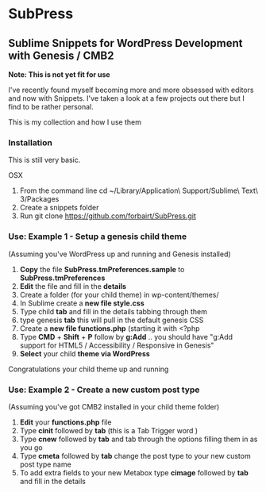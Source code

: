 # SubPress
## Sublime Snippets for WordPress Development with Genesis / CMB2

**Note: This is not yet fit for use**

I've recently found myself becoming more and more obsessed with editors and
now with Snippets. I've taken a look at a few projects out there but I find
to be rather personal. 

This is my collection and how I use them

### Installation
This is still very basic.

OSX

1. From the command line cd ~/Library/Application\ Support/Sublime\ Text\ 3/Packages
2. Create a snippets folder
3. Run git clone https://github.com/forbairt/SubPress.git

### Use: Example 1 - Setup a genesis child theme
(Assuming you've WordPress up and running and Genesis installed)

1. **Copy** the file **SubPress.tmPreferences.sample** to **SubPress.tmPreferences**
2. **Edit** the file and fill in the **details**
3. Create a folder (for your child theme) in  wp-content/themes/ 
4. In Sublime create a **new file style.css**
5. Type child **tab** and fill in the details tabbing through them
6. type genesis **tab** this will pull in the default genesis CSS
7. Create a **new file functions.php** (starting it with <?php
8. Type **CMD** + **Shift** + **P** follow by **g:Add** .. you should have "g:Add support for HTML5 / Accessibility / Responsive in Genesis"
9. **Select** your child **theme via WordPress** 

Congratulations your child theme up and running

### Use: Example 2 - Create a new custom post type
(Assuming you've got CMB2 installed in your child theme folder)

1. **Edit** your **functions.php** file
2. Type **cinit** followed by **tab** (this is a Tab Trigger word ) 
3. Type **cnew** followed by **tab** and tab through the options filling them in as you go
4. Type **cmeta** followed by **tab** change the post type to your new custom post type name
5. To add extra fields to your new Metabox type **cimage** followed by **tab** and fill in the details

